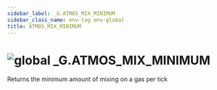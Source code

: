 ```yaml
---
sidebar_label: _G.ATMOS_MIX_MINIMUM
sidebar_class_name: env-tag env-global
title: ATMOS_MIX_MINIMUM
---
```


# <img src='/img/wiki/global.png' alt='global' data-tag='env-tag' /> **_G**.ATMOS_MIX_MINIMUM
Returns the minimum amount of mixing on a gas per tick<br/>
